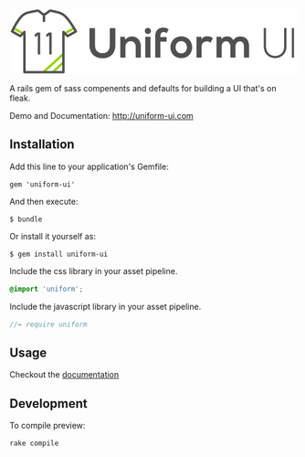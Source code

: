 ![Uniform](https://raw.githubusercontent.com/bemky/uniform/master/site/assets/images/logo.png)

A rails gem of sass compenents and defaults for building a UI that's on fleak.

Demo and Documentation: http://uniform-ui.com

## Installation

Add this line to your application's Gemfile:

    gem 'uniform-ui'

And then execute:

    $ bundle

Or install it yourself as:

    $ gem install uniform-ui

Include the css library in your asset pipeline.

```scss
@import 'uniform';
```

Include the javascript library in your asset pipeline.
```javascript
//= require uniform
````

## Usage

Checkout the [documentation](http://uniform-ui.com)

## Development

To compile preview:

    rake compile
